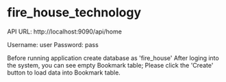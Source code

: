 # fire_house_technology


API URL: http://localhost:9090/api/home

Username: user
Password: pass

Before running application create database as 'fire_house'
After loging into the system, you can see empty Bookmark table; Please click the 'Create' button to load data into Bookmark table.
